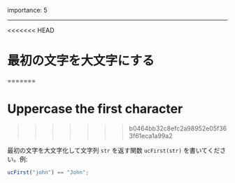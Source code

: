 importance: 5

---

<<<<<<< HEAD
# 最初の文字を大文字にする
=======
# Uppercase the first character
>>>>>>> b0464bb32c8efc2a98952e05f363f61eca1a99a2

最初の文字を大文字化して文字列 `str` を返す関数 `ucFirst(str)` を書いてください。例:

```js
ucFirst("john") == "John";
```
